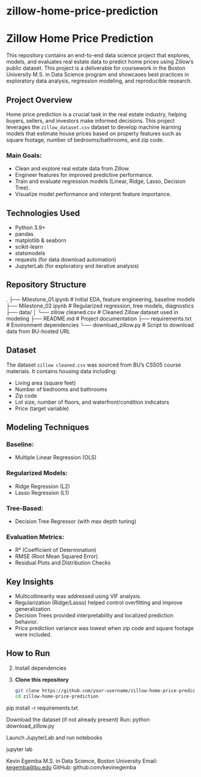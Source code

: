 # zillow-home-price-prediction


# Zillow Home Price Prediction

This repository contains an end-to-end data science project that explores, models, and evaluates real estate data to predict home prices using Zillow’s public dataset. This project is a deliverable for coursework in the Boston University M.S. in Data Science program and showcases best practices in exploratory data analysis, regression modeling, and reproducible research.

## Project Overview

Home price prediction is a crucial task in the real estate industry, helping buyers, sellers, and investors make informed decisions. This project leverages the `zillow_dataset.csv` dataset to develop machine learning models that estimate house prices based on property features such as square footage, number of bedrooms/bathrooms, and zip code.

### Main Goals:
- Clean and explore real estate data from Zillow.
- Engineer features for improved predictive performance.
- Train and evaluate regression models (Linear, Ridge, Lasso, Decision Tree).
- Visualize model performance and interpret feature importance.

## Technologies Used

- Python 3.9+
- pandas
- matplotlib & seaborn
- scikit-learn
- statsmodels
- requests (for data download automation)
- JupyterLab (for exploratory and iterative analysis)

## Repository Structure

.
├── Milestone_01.ipynb # Initial EDA, feature engineering, baseline models
├── Milestone_02.ipynb # Regularized regression, tree models, diagnostics
├── data/
│ └── zillow cleaned.csv # Cleaned Zillow dataset used in modeling
├── README.md # Project documentation
├── requirements.txt # Environment dependencies
└── download_zillow.py # Script to download data from BU-hosted URL



## Dataset

The dataset `zillow cleaned.csv` was sourced from BU’s CS505 course materials. It contains housing data including:
- Living area (square feet)
- Number of bedrooms and bathrooms
- Zip code
- Lot size, number of floors, and waterfront/condition indicators
- Price (target variable)

## Modeling Techniques

### Baseline:
- Multiple Linear Regression (OLS)

### Regularized Models:
- Ridge Regression (L2)
- Lasso Regression (L1)

### Tree-Based:
- Decision Tree Regressor (with max depth tuning)

### Evaluation Metrics:
- R² (Coefficient of Determination)
- RMSE (Root Mean Squared Error)
- Residual Plots and Distribution Checks

## Key Insights

- Multicollinearity was addressed using VIF analysis.
- Regularization (Ridge/Lasso) helped control overfitting and improve generalization.
- Decision Trees provided interpretability and localized prediction behavior.
- Price prediction variance was lowest when zip code and square footage were included.

## How to Run
2. Install dependencies
   
1. **Clone this repository**  
   ```bash
   git clone https://github.com/your-username/zillow-home-price-prediction.git
   cd zillow-home-price-prediction

pip install -r requirements.txt



Download the dataset (if not already present)
Run:
python download_zillow.py


Launch JupyterLab and run notebooks

jupyter lab

Kevin Egemba
M.S. in Data Science, Boston University
Email: kegemba@bu.edu
GitHub: github.com/kevinegemba



